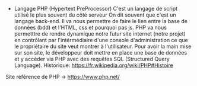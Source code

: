 * Langage PHP (Hypertext PreProcessor)
C'est un langage de script utilisé le plus souvent du côté serveur
On dit souvent que c'est un langage back-end.
Il va nous permettre de faire le lien entre la base de données (bdd) et l'HTML, css et pourquoi pas js.
PHP va nous permetttre de rendre dynamique notre futur site internet (notre projet) en contrôlant par l'intérmédiaire d'une console d'administration ce que le propriétaire du site veut montrer à l'utilisateur.
Pour avoir la main mise sur son site, le développeur doit mettre en place une base de données et y accéder via PHP avec des requêtes SQL (Structured Query Language).
Historique: https://fr.wikipedia.org/wiki/PHP#Histoire

Site référence de PHP -> https://www.php.net/
